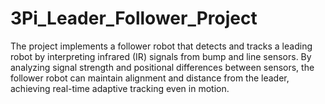 # 3Pi_Leader_Follower_Project
The project implements a follower robot that detects and tracks a leading robot by interpreting infrared (IR) signals from bump and line sensors. By analyzing signal strength and positional differences between sensors, the follower robot can maintain alignment and distance from the leader, achieving real-time adaptive tracking even in motion.
